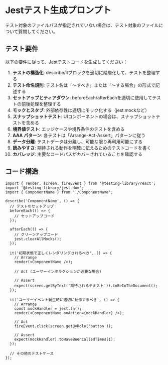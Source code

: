 # Jestテスト生成プロンプト

テスト対象のファイルパスが指定されていない場合は、テスト対象のファイルについて質問してください。

## テスト要件

以下の要件に従って、Jestテストコードを生成してください：

1. **テストの構造化**: describe/itブロックを適切に階層化して、テストを整理する
2. **テスト命名規則**: テスト名は「〜すべき」または「〜する場合」の形式で記述する
3. **セットアップとティアダウン**: beforeEach/afterEachを適切に使用してテストの前後処理を整理する
4. **モックとスタブ**: 外部依存性は適切にモック化する（jest.mockなど）
5. **スナップショットテスト**: UIコンポーネントの場合は、スナップショットテストを含める
6. **境界値テスト**: エッジケースや境界条件のテストを含める
7. **AAA パターン**: 各テストは「Arrange-Act-Assert」パターンに従う
8. **データ分離**: テストデータは分離し、可能な限り再利用可能にする
9. **読みやすさ**: 期待される動作を明確に伝えるためのテストコードを書く
10. **カバレッジ**: 主要なコードパスがカバーされていることを確認する

## コード構造

```tsx
import { render, screen, fireEvent } from '@testing-library/react';
import '@testing-library/jest-dom';
import { ComponentName } from './ComponentName';

describe('ComponentName', () => {
  // テストのセットアップ
  beforeEach(() => {
    // セットアップコード
  });

  afterEach(() => {
    // クリーンアップコード
    jest.clearAllMocks();
  });

  it('初期状態で正しくレンダリングされるべき', () => {
    // Arrange
    render(<ComponentName />);
    
    // Act (ユーザーインタラクションが必要な場合)
    
    // Assert
    expect(screen.getByText('期待されるテキスト')).toBeInTheDocument();
  });

  it('ユーザーイベント発生時に適切に動作するべき', () => {
    // Arrange
    const mockHandler = jest.fn();
    render(<ComponentName onAction={mockHandler} />);
    
    // Act
    fireEvent.click(screen.getByRole('button'));
    
    // Assert
    expect(mockHandler).toHaveBeenCalledTimes(1);
  });

  // その他のテストケース
});
```